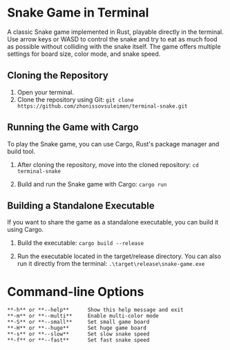 # Snake Game in Terminal

<a>A classic Snake game implemented in Rust, playable directly in the terminal. Use arrow keys or WASD to control the snake and try to eat as much food as possible without colliding with the snake itself. The game offers multiple settings for board size, color mode, and snake speed.</a>

## Cloning the Repository
1. Open your terminal.
2. Clone the repository using Git:
``
git clone https://github.com/zhonissovsuleimen/terminal-snake.git
``

## Running the Game with Cargo
To play the Snake game, you can use Cargo, Rust's package manager and build tool.

1. After cloning the repository, move into the cloned repository:
``
cd terminal-snake
``

2. Build and run the Snake game with Cargo:
``
cargo run
``

## Building a Standalone Executable
If you want to share the game as a standalone executable, you can build it using Cargo.

1. Build the executable:
``
cargo build --release
``

2. Run the executable located in the target/release directory. You can also run it directly from the terminal:
``
.\target\release\snake-game.exe
``

# Command-line Options
```
**-h** or **--help**      Show this help message and exit
**-m** or **--multi**     Enable multi-color mode
**-S** or **--small**     Set small game board
**-H** or **--huge**      Set huge game board
**-s** or **--slow**      Set slow snake speed
**-f** or **--fast**      Set fast snake speed
```
